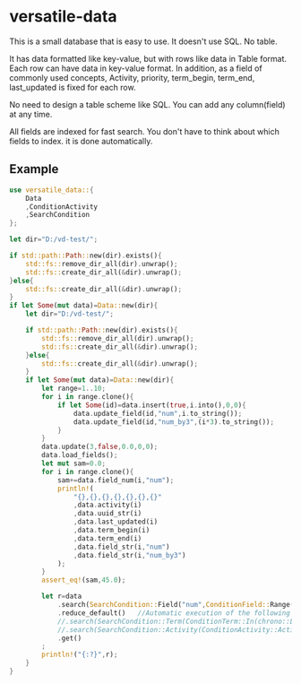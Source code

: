 # versatile-data

This is a small database that is easy to use.
It doesn't use SQL.
No table.

It has data formatted like key-value, but with rows like data in Table format. Each row can have data in key-value format.
In addition, as a field of commonly used concepts,
Activity, priority, term_begin, term_end, last_updated
is fixed for each row.

No need to design a table scheme like SQL.
You can add any column(field) at any time.

All fields are indexed for fast search.
You don't have to think about which fields to index. it is done automatically.

## Example

```rust
use versatile_data::{
    Data
    ,ConditionActivity
    ,SearchCondition
};

let dir="D:/vd-test/";

if std::path::Path::new(dir).exists(){
    std::fs::remove_dir_all(dir).unwrap();
    std::fs::create_dir_all(&dir).unwrap();
}else{
    std::fs::create_dir_all(&dir).unwrap();
}
if let Some(mut data)=Data::new(dir){
    let dir="D:/vd-test/";

    if std::path::Path::new(dir).exists(){
        std::fs::remove_dir_all(dir).unwrap();
        std::fs::create_dir_all(&dir).unwrap();
    }else{
        std::fs::create_dir_all(&dir).unwrap();
    }
    if let Some(mut data)=Data::new(dir){
        let range=1..10;
        for i in range.clone(){
            if let Some(id)=data.insert(true,i.into(),0,0){
                data.update_field(id,"num",i.to_string());
                data.update_field(id,"num_by3",(i*3).to_string());
            }
        }
        data.update(3,false,0.0,0,0);
        data.load_fields();
        let mut sam=0.0;
        for i in range.clone(){
            sam+=data.field_num(i,"num");
            println!(
                "{},{},{},{},{},{},{}"
                ,data.activity(i)
                ,data.uuid_str(i)
                ,data.last_updated(i)
                ,data.term_begin(i)
                ,data.term_end(i)
                ,data.field_str(i,"num")
                ,data.field_str(i,"num_by3")
            );
        }
        assert_eq!(sam,45.0);

        let r=data
            .search(SearchCondition::Field("num",ConditionField::Range(b"3",b"8")))
            .reduce_default()   //Automatic execution of the following two lines
            //.search(SearchCondition::Term(ConditionTerm::In(chrono::Local::now().timestamp())))
            //.search(SearchCondition::Activity(ConditionActivity::Active))
            .get()
        ;
        println!("{:?}",r);
    }
}

```
